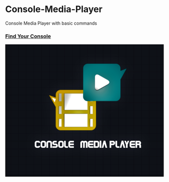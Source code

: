 # Console-Media-Player
Console Media Player with basic commands

 ### [Find Your Console](https://github.com/oshada97/Console-Media-Player)


![GitHub Logo](logo.png)
